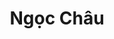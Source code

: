 ---
layout: album_gallery
resource: instagram
title: "Ngọc Châu"
description: "Instagram albums of Ngọc Châu</br>. Username: chaucoor"
active: gallery
images:
- image_path: /chaucoor/1/20231124_143710_468307417_18053399683939252_742228006196076619_n.jpg
  gallery-folder: /gallery/chaucoor/1/
  gallery-name: 1
  gallery-date: May 2025
- image_path: /chaucoor/2/20241223_103942_471281630_1115461786742015_7440938092680989361_n.jpg
  gallery-folder: /gallery/chaucoor/2/
  gallery-name: 2
  gallery-date: May 2025
- image_path: /chaucoor/3/20250321_223622_486218268_18064814833939252_2804428048547470121_n.jpg
  gallery-folder: /gallery/chaucoor/3/
  gallery-name: 3
  gallery-date: May 2025
---